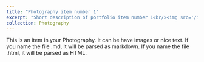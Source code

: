 ```yaml
---
title: "Photography item number 1"
excerpt: "Short description of portfolio item number 1<br/><img src='/images/500x300.png'>"
collection: Photography
---
```


This is an item in your Photography. It can be have images or nice text. If you name the file .md, it will be parsed as markdown. If you name the file .html, it will be parsed as HTML. 
